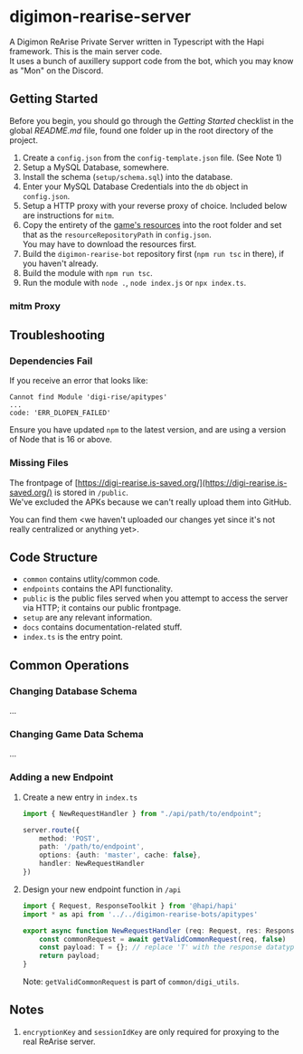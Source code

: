 # digimon-rearise-server

A Digimon ReArise Private Server written in Typescript with the Hapi framework. This is the main server code.  
It uses a bunch of auxillery support code from the bot, which you may know as "Mon" on the Discord.

## Getting Started

Before you begin, you should go through the *Getting Started* checklist in the global *README.md* file, found one folder up in the root
directory of the project.

1. Create a `config.json` from the `config-template.json` file. (See Note 1)
2. Setup a MySQL Database, somewhere.
3. Install the schema (`setup/schema.sql`) into the database.
4. Enter your MySQL Database Credentials into the `db` object in `config.json`.
5. Setup a HTTP proxy with your reverse proxy of choice. Included below are instructions for `mitm`.
6. Copy the entirety of the [game's resources](https://github.com/astiob/digimon-rearise-resources-raw) into the root folder and set that as the `resourceRepositoryPath` in `config.json`.  
   You may have to download the resources first.
7. Build the `digimon-rearise-bot` repository first (`npm run tsc` in there), if you haven't already.
8. Build the module with `npm run tsc`.
9. Run the module with `node .`, `node index.js` or `npx index.ts`.

### mitm Proxy

## Troubleshooting

### Dependencies Fail

If you receive an error that looks like:

```
Cannot find Module 'digi-rise/apitypes'
...
code: 'ERR_DLOPEN_FAILED'
```

Ensure you have updated `npm` to the latest version, and are using a version of Node that is 16 or above.

### Missing Files

The frontpage of [https://digi-rearise.is-saved.org/](https://digi-rearise.is-saved.org/) is stored in `/public`.  
We've excluded the APKs because we can't really upload them into GitHub.

You can find them <we haven't uploaded our changes yet since it's not really centralized or anything yet>.

## Code Structure

  * `common` contains utlity/common code.
  * `endpoints` contains the API functionality.
  * `public` is the public files served when you attempt to access the server via HTTP; it contains our public frontpage.
  * `setup` are any relevant information.
  * `docs` contains documentation-related stuff.
  * `index.ts` is the entry point.

## Common Operations

### Changing Database Schema

...

### Changing Game Data Schema

...

### Adding a new Endpoint

1. Create a new entry in `index.ts`
   ```typescript
   import { NewRequestHandler } from "./api/path/to/endpoint";
   
   server.route({
       method: 'POST',
       path: '/path/to/endpoint',
       options: {auth: 'master', cache: false},
       handler: NewRequestHandler
   })
   ```
2. Design your new endpoint function in `/api`
   ```typescript
   import { Request, ResponseToolkit } from '@hapi/hapi'
   import * as api from '../../digimon-rearise-bots/apitypes'
   
   export async function NewRequestHandler (req: Request, res: ResponseToolkit): Promise<T> {
       const commonRequest = await getValidCommonRequest(req, false)
       const payload: T = {}; // replace 'T' with the response datatype.
       return payload;
   }
   ```
   Note: `getValidCommonRequest` is part of `common/digi_utils`.

## Notes

1. `encryptionKey` and `sessionIdKey` are only required for proxying to the real ReArise server.